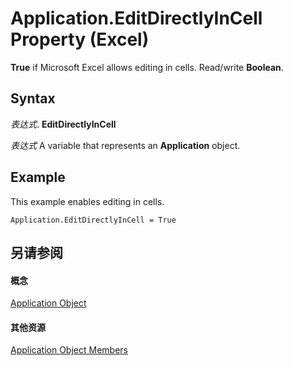 
# Application.EditDirectlyInCell Property (Excel)

 **True** if Microsoft Excel allows editing in cells. Read/write **Boolean**.


## Syntax

 _表达式_. **EditDirectlyInCell**

 _表达式_ A variable that represents an **Application** object.


## Example

This example enables editing in cells.


```
Application.EditDirectlyInCell = True
```


## 另请参阅


#### 概念


[Application Object](19b73597-5cf9-4f56-8227-b5211f657f6f.md)
#### 其他资源


[Application Object Members](http://msdn.microsoft.com/library/4cb9ca42-8d07-cc9c-2d80-4eb9a5921e1e%28Office.15%29.aspx)